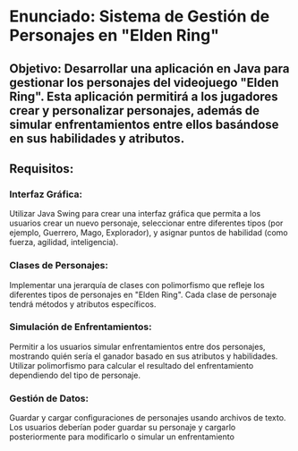 # Enunciado: Sistema de Gestión de Personajes en "Elden Ring"
## Objetivo: Desarrollar una aplicación en Java para gestionar los personajes del videojuego "Elden Ring". Esta aplicación permitirá a los jugadores crear y personalizar personajes, además de simular enfrentamientos entre ellos basándose en sus habilidades y atributos.

## Requisitos:

### Interfaz Gráfica: 
Utilizar Java Swing para crear una interfaz gráfica que permita a los usuarios crear un nuevo personaje, seleccionar entre diferentes tipos (por ejemplo, Guerrero, Mago, Explorador), y asignar puntos de habilidad (como fuerza, agilidad, inteligencia).

### Clases de Personajes: 
Implementar una jerarquía de clases con polimorfismo que refleje los diferentes tipos de personajes en "Elden Ring". Cada clase de personaje tendrá métodos y atributos específicos.

### Simulación de Enfrentamientos: 
Permitir a los usuarios simular enfrentamientos entre dos personajes, mostrando quién sería el ganador basado en sus atributos y habilidades. Utilizar polimorfismo para calcular el resultado del enfrentamiento dependiendo del tipo de personaje.

### Gestión de Datos: 
Guardar y cargar configuraciones de personajes usando archivos de texto. Los usuarios deberían poder guardar su personaje y cargarlo posteriormente para modificarlo o simular un enfrentamiento